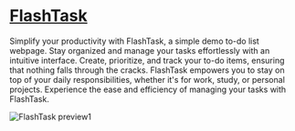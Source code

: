 # [FlashTask](https://flashtask.vercel.app)

Simplify your productivity with FlashTask, a simple demo to-do list webpage. Stay organized and manage your tasks effortlessly with an intuitive interface. Create, prioritize, and track your to-do items, ensuring that nothing falls through the cracks. FlashTask empowers you to stay on top of your daily responsibilities, whether it's for work, study, or personal projects. Experience the ease and efficiency of managing your tasks with FlashTask.


![FlashTask preview1](https://github.com/matias-fuentes/FlashTask/assets/70669575/e8d6ef82-f579-4ab5-b699-118ea312b809)
